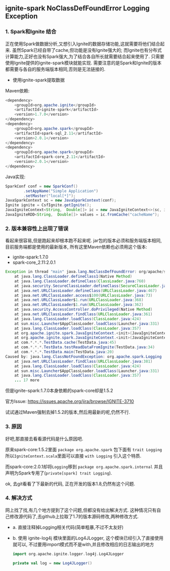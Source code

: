 ignite-spark NoClassDefFoundError Logging Exception
--------------------------

### 1. Spark和Ignite 结合
正在使用Spark做数据分析,又想引入Ignite的数据存储功能,这就需要将他们结合起来.
虽然Spark已经自带了cache,但功能是没有Ignite强大的;
而Ignite也有分布式计算能力,正好也没有Spark强大,为了结合各自所长就需要结合起来使用了.
只需要使用Ignite提供的ignite-spark模块就能实现.
需要注意的是Spark和Ignite的版本都需要与各自的服务端版本相同,否则是无法链接的.

* 使用ignite-spark提取数据

Maven依赖:
```java
<dependency>
    <groupId>org.apache.ignite</groupId>
    <artifactId>ignite-spark</artifactId>
    <version>1.7.0</version>
</dependency>
<dependency>
    <groupId>org.apache.spark</groupId>
    <artifactId>spark-sql_2.11</artifactId>
    <version>2.0.1</version>
</dependency>
<dependency>
    <groupId>org.apache.spark</groupId>
    <artifactId>spark-core_2.11</artifactId>
    <version>2.0.1</version>
</dependency>
```

Java实现:
```java
SparkConf conf = new SparkConf()
        .setAppName("Simple Application")
        .setMaster("local[*]");
JavaSparkContext sc = new JavaSparkContext(conf);
Ignite ignite = CsfIgnite.getIgnite();
JavaIgniteContext<String,  Double[]> ic = new JavaIgniteContext<>(sc, ignite::configuration);
JavaIgniteRDD<String,  Double[]> values = ic.fromCache("cacheName");
```

### 2. 版本兼容性上出现了错误
看起来很容易,但是跑起来却根本跑不起来呢.
jar包的版本必须和服务端版本相同,目前服务端都是使用的最新版本,
所有这里Maven依赖也必须用这个版本:

* ignite-spark:1.7.0
* spark-core_2.11:2.0.1

```java
Exception in thread "main" java.lang.NoClassDefFoundError: org/apache/spark/Logging
	at java.lang.ClassLoader.defineClass1(Native Method)
	at java.lang.ClassLoader.defineClass(ClassLoader.java:760)
	at java.security.SecureClassLoader.defineClass(SecureClassLoader.java:142)
	at java.net.URLClassLoader.defineClass(URLClassLoader.java:467)
	at java.net.URLClassLoader.access$100(URLClassLoader.java:73)
	at java.net.URLClassLoader$1.run(URLClassLoader.java:368)
	at java.net.URLClassLoader$1.run(URLClassLoader.java:362)
	at java.security.AccessController.doPrivileged(Native Method)
	at java.net.URLClassLoader.findClass(URLClassLoader.java:361)
	at java.lang.ClassLoader.loadClass(ClassLoader.java:424)
	at sun.misc.Launcher$AppClassLoader.loadClass(Launcher.java:331)
	at java.lang.ClassLoader.loadClass(ClassLoader.java:357)
	at org.apache.ignite.spark.JavaIgniteContext.<init>(JavaIgniteContext.scala:42)
	at org.apache.ignite.spark.JavaIgniteContext.<init>(JavaIgniteContext.scala:45)
	at com.*.*.*.TestData.cache(TestData.java:45)
	at com.*.*.*.TestData.testReadDataFromIgnite(TestData.java:34)
	at com.*.*.*.TestData.main(TestData.java:20)
Caused by: java.lang.ClassNotFoundException: org.apache.spark.Logging
	at java.net.URLClassLoader.findClass(URLClassLoader.java:381)
	at java.lang.ClassLoader.loadClass(ClassLoader.java:424)
	at sun.misc.Launcher$AppClassLoader.loadClass(Launcher.java:331)
	at java.lang.ClassLoader.loadClass(ClassLoader.java:357)
	... 17 more
```

但是ignite-spark:1.7.0本身依赖的spark-core却是1.5.2

官方Issue: https://issues.apache.org/jira/browse/IGNITE-3710

试试通过Maven强制去掉1.5.2的版本,然后用最新的呢,仍然不行.

### 3. 原因
好吧,那直接去看看源代码是什么原因吧.

原来spark-core:1.5.2里面 `package org.apache.spark` 包下面有 `trait Logging`
所以`IgniteContext.scala`里面可以直接 `with Logging` 引入这个特质.

而spark-core:2.0.1却将`Logging`移到 `package org.apache.spark.internal`
并且声明为Spark专用了(`private[spark] trait Logging`).

ok, 去git看看了下最新的代码, 正在开发的版本1.8,仍然有这个问题.

### 4. 解决方式
网上找了找,有几个地方提到了这个问题,但都没有给出解决方式.
这种情况只有自己修改源代码了,去github上拉取了1.7的版本源码修改,两种修改方式.

* a. 直接注释掉Logging相关代码(简单粗暴,不过不太友好)
* b. 使用 ignite-log4j 模块里面的Log4JLogger,
  这个模块已经引入了直接使用就可以,
  不过要用import模式而不是with,并且修改相应的日志输出的地方

  ```scala
  import org.apache.ignite.logger.log4j.Log4JLogger

  private val log = new Log4JLogger()
```
